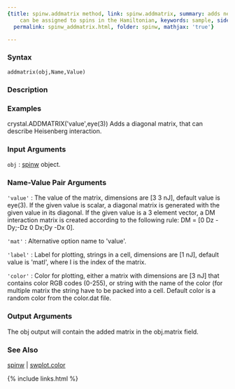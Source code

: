 ```yaml
---
{title: spinw.addmatrix method, link: spinw.addmatrix, summary: adds new matrix that
    can be assigned to spins in the Hamiltonian, keywords: sample, sidebar: sw_sidebar,
  permalink: spinw_addmatrix.html, folder: spinw, mathjax: 'true'}

---
```


### Syntax

`addmatrix(obj,Name,Value)`

### Description



### Examples

crystal.ADDMATRIX('value',eye(3))
Adds a diagonal matrix, that can describe Heisenberg interaction.

### Input Arguments

`obj`
: [spinw](spinw.html) object.

### Name-Value Pair Arguments

`'value'`
: The value of the matrix, dimensions are  [3 3 nJ], default value is
  eye(3). If the given value is scalar, a diagonal matrix is
  generated with the given value in its diagonal. If the given
  value is a 3 element vector, a DM interaction matrix is created
  according to the following rule:
  DM = [0 Dz -Dy;-Dz 0 Dx;Dy -Dx 0].

`'mat'`
: Alternative option name to 'value'.

`'label'`
: Label for plotting, strings in a cell, dimensions are [1 nJ],
  default value is 'matI', where I is the index of the matrix.

`'color'`
: Color for plotting, either a matrix with dimensions are  [3 nJ]
  that contains color RGB codes (0-255), or string with the name
  of the color (for multiple matrix the string have to be packed
  into a cell. Default color is a random color from the color.dat
  file.

### Output Arguments

The obj output will contain the added matrix in the obj.matrix field.

### See Also

[spinw](spinw.html) \| [swplot.color](swplot_color.html)

{% include links.html %}
